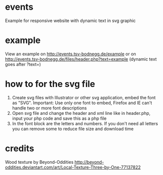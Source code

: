 events
======

Example for responsive website with dynamic text in svg graphic

example
======

View an example  on http://events.tsv-bodnegg.de/example or on http://events.tsv-bodnegg.de/files/header.php?text=example (dynamic text goes after ?text=)

how to for the svg file
======

1. Create svg files with Illustrator or other svg application, embed the font as "SVG". Important: Use only one font to embed, Firefox and IE can't handle two or more font descriptions
2. Open svg file and change the header and xml line like in header.php, input your php code and save this as a php file 
3. In the font block are the letters and numbers. If you don't need all letters you can remove some to reduce file size and download time

credits
======

Wood texture by Beyond-Oddities http://beyond-oddities.deviantart.com/art/Local-Texture-Three-by-One-77137822
